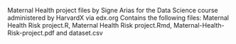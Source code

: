 Maternal Health project files by Signe Arias for the Data Science course administered by HarvardX via edx.org 
Contains the following files: Maternal Health Risk project.R, Maternal Health Risk project.Rmd, Maternal-Health-Risk-project.pdf and dataset.csv
